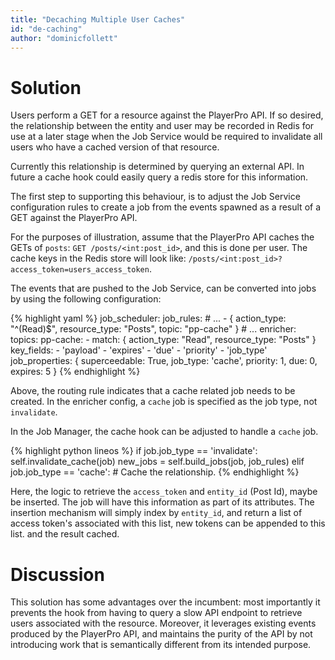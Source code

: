 ```yaml
---
title: "Decaching Multiple User Caches"
id: "de-caching" 
author: "dominicfollett"
---
```


# Solution

Users perform a GET for a resource against the PlayerPro API. If so
desired, the relationship between the entity and user may be recorded in
Redis for use at a later stage when the Job Service would be required
to invalidate all users who have a cached version of that resource.

Currently this relationship is determined by querying an external API.
In future a cache hook could easily query a redis store for this
information.

The first step to supporting this behaviour, is to adjust the Job
Service configuration rules to create a job from the events spawned as a
result of a GET against the PlayerPro API.

For the purposes of illustration, assume that the PlayerPro API caches
the GETs of ```posts```: ```GET /posts/<int:post_id>```, and this is
done per user. The cache keys in the Redis store will look like:
```/posts/<int:post_id>?access_token=users_access_token```.

The events that are pushed to the Job Service, can be converted into
jobs by using the following configuration:

{% highlight yaml %}
job_scheduler:
  job_rules:
    # ...
    - { action_type: "^(Read)$", resource_type: "Posts", topic: "pp-cache" }
    # ...
    enricher:
    topics:
      pp-cache:
        - match:
            { action_type: "Read", resource_type: "Posts" }
          key_fields:
            - 'payload'
            - 'expires'
            - 'due'
            - 'priority'
            - 'job_type'
          job_properties:
              { superceedable: True, job_type: 'cache', priority: 1, due: 0, expires: 5 }
{% endhighlight %}

Above, the routing rule indicates that a cache related job needs to be
created. In the enricher config, a ```cache``` job is specified as the
job type, not ```invalidate```.

In the Job Manager, the cache hook can be adjusted to handle a
```cache``` job.

{% highlight python lineos %}
if job.job_type == 'invalidate':
    self.invalidate_cache(job)
    new_jobs = self.build_jobs(job, job_rules)
 elif job.job_type == 'cache':
    # Cache the relationship.
{% endhighlight %}

Here, the logic to retrieve the ```access_token``` and ```entity_id```
(Post Id), maybe be inserted. The job will have this information as part
of its attributes. The insertion mechanism will simply index by
```entity_id```, and return a list of access token's associated with
this list, new tokens can be appended to this list. and the result
cached.


# Discussion

This solution has some advantages over the incumbent: most importantly
it prevents the hook from having to query a slow API endpoint to
retrieve users associated with the resource. Moreover, it leverages
existing events produced by the PlayerPro API, and maintains the purity
of the API by not introducing work that is semantically different from
its intended purpose.
